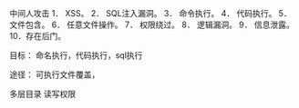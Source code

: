 
中间人攻击
1． XSS。 
2． SQL注入漏洞。 
3． 命令执行。 
4． 代码执行。 
5． 文件包含。 
6． 任意文件操作。 
7． 权限绕过。 
8． 逻辑漏洞。 
9． 信息泄露。 
10．存在后门。

目标：
命名执行，代码执行，sql执行

途径：
可执行文件覆盖，

多层目录
读写权限
